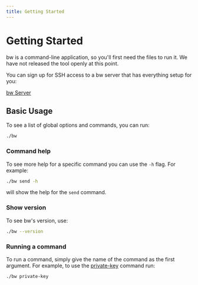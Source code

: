 ```yaml
---
title: Getting Started
---
```


# Getting Started

bw is a command-line application, so you'll first need the files to run it. We have
not released the tool openly at this point.

You can sign up for SSH access to a bw server that has everything setup for you:

[bw Server](https://bw.blockwell.ai)

## Basic Usage

To see a list of global options and commands, you can run:

```bash
./bw
```

### Command help

To see more help for a specific command you can use the `-h` flag. For example:

```bash
./bw send -h
```

will show the help for the `send` command.

### Show version

To see bw's version, use:

```bash
./bw --version
```

### Running a command

To run a command, simply give the name of the command as the first argument. For
example, to use the [private-key](private-key) command run:

```bash
./bw private-key
```
